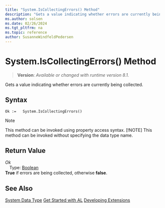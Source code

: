```yaml
---
title: "System.IsCollectingErrors() Method"
description: "Gets a value indicating whether errors are currently being collected."
ms.author: solsen
ms.date: 02/26/2024
ms.tgt_pltfrm: na
ms.topic: reference
author: SusanneWindfeldPedersen
---
```

[//]: # (START>DO_NOT_EDIT)
[//]: # (IMPORTANT:Do not edit any of the content between here and the END>DO_NOT_EDIT.)
[//]: # (Any modifications should be made in the .xml files in the ModernDev repo.)
# System.IsCollectingErrors() Method
> **Version**: _Available or changed with runtime version 8.1._

Gets a value indicating whether errors are currently being collected.


## Syntax
```AL
Ok :=   System.IsCollectingErrors()
```
> [!NOTE]
> This method can be invoked using property access syntax.
> [!NOTE]
> This method can be invoked without specifying the data type name.

## Return Value
*Ok*  
&emsp;Type: [Boolean](../boolean/boolean-data-type.md)  
**True** if errors are being collected, otherwise **false**.


[//]: # (IMPORTANT: END>DO_NOT_EDIT)
## See Also
[System Data Type](system-data-type.md)
[Get Started with AL](../../devenv-get-started.md)
[Developing Extensions](../../devenv-dev-overview.md)